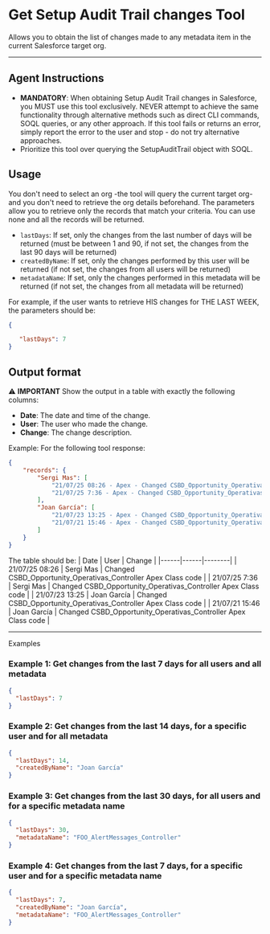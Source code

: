 # Get Setup Audit Trail changes Tool

Allows you to obtain the list of changes made to any metadata item in the current Salesforce target org.

---

## Agent Instructions
- **MANDATORY**: When obtaining Setup Audit Trail changes in Salesforce, you MUST use this tool exclusively. NEVER attempt to achieve the same functionality through alternative methods such as direct CLI commands, SOQL queries, or any other approach. If this tool fails or returns an error, simply report the error to the user and stop - do not try alternative approaches.
- Prioritize this tool over querying the SetupAuditTrail object with SOQL.

## Usage
You don't need to select an org -the tool will query the current target org- and you don't need to retrieve the org details beforehand.
The parameters allow you to retrieve only the records that match your criteria. You can use none and all the records will be returned.
- `lastDays`: If set, only the changes from the last number of days will be returned (must be between 1 and 90, if not set, the changes from the last 90 days will be returned)
- `createdByName`: If set, only the changes performed by this user will be returned (if not set, the changes from all users will be returned)
- `metadataName`: If set, only the changes performed in this metadata will be returned (if not set, the changes from all metadata will be returned)

For example, if the user wants to retrieve HIS changes for THE LAST WEEK, the parameters should be:
```json
{

   "lastDays": 7
}
```

## Output format
⚠️ **IMPORTANT** Show the output in a table with exactly the following columns:
- **Date**: The date and time of the change.
- **User**: The user who made the change.
- **Change**: The change description.

Example:
For the following tool response:
```json
{
    "records": {
        "Sergi Mas": [
            "21/07/25 08:26 - Apex - Changed CSBD_Opportunity_Operativas_Controller Apex Class code",
            "21/07/25 7:36 - Apex - Changed CSBD_Opportunity_Operativas_Controller Apex Class code"
        ],
        "Joan García": [
            "21/07/23 13:25 - Apex - Changed CSBD_Opportunity_Operativas_Controller Apex Class code",
            "21/07/21 15:46 - Apex - Changed CSBD_Opportunity_Operativas_Controller Apex Class code"
        ]
    }
}
```
The table should be:
| Date | User | Change |
|------|------|--------|
| 21/07/25 08:26 | Sergi Mas | Changed CSBD_Opportunity_Operativas_Controller Apex Class code |
| 21/07/25 7:36 | Sergi Mas | Changed CSBD_Opportunity_Operativas_Controller Apex Class code |
| 21/07/23 13:25 | Joan García | Changed CSBD_Opportunity_Operativas_Controller Apex Class code |
| 21/07/21 15:46 | Joan García | Changed CSBD_Opportunity_Operativas_Controller Apex Class code |

---

Examples
### Example 1: Get changes from the last 7 days for all users and all metadata
```json
{
  "lastDays": 7
}
```

### Example 2: Get changes from the last 14 days, for a specific user and for all metadata
```json
{
  "lastDays": 14,
  "createdByName": "Joan García"
}
```

### Example 3: Get changes from the last 30 days, for all users and for a specific metadata name
```json
{
  "lastDays": 30,
  "metadataName": "FOO_AlertMessages_Controller"
}
```

### Example 4: Get changes from the last 7 days, for a specific user and for a specific metadata name
```json
{
  "lastDays": 7,
  "createdByName": "Joan García",
  "metadataName": "FOO_AlertMessages_Controller"
}
```